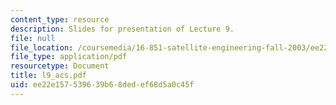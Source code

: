 ```yaml
---
content_type: resource
description: Slides for presentation of Lecture 9.
file: null
file_location: /coursemedia/16-851-satellite-engineering-fall-2003/ee22e157539639b68dedef68d5a0c45f_l9_acs.pdf
file_type: application/pdf
resourcetype: Document
title: l9_acs.pdf
uid: ee22e157-5396-39b6-8ded-ef68d5a0c45f
---
```

